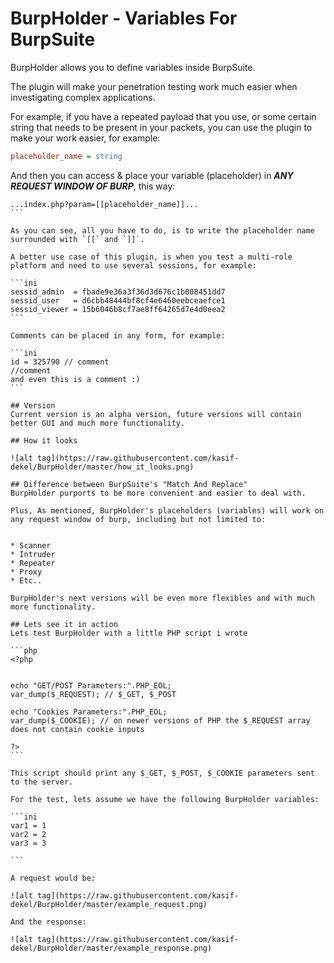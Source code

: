 # BurpHolder - Variables For BurpSuite
BurpHolder allows you to define variables inside BurpSuite.

The plugin will make your penetration testing work much easier when investigating complex applications.

For example, if you have a repeated payload that you use, or some certain string that needs to be present in your packets, you can use the plugin to make your work easier, for example:

```ini
placeholder_name = string
```

And then you can access & place your variable (placeholder) in ***ANY REQUEST WINDOW OF BURP***, this way:

````
...index.php?param=[[placeholder_name]]...
```

As you can see, all you have to do, is to write the placeholder name surrounded with `[[` and `]]`.

A better use case of this plugin, is when you test a multi-role platform and need to use several sessions, for example:

```ini
sessid_admin  = fbade9e36a3f36d3d676c1b808451dd7
sessid_user   = d6cbb48444bf8cf4e6460eebceaefce1
sessid_viewer = 15b6046b8cf7ae8ff64265d7e4d0eea2
```

Comments can be placed in any form, for example:

```ini
id = 325790 // comment
//comment
and even this is a comment :)
```

## Version
Current version is an alpha version, future versions will contain better GUI and much more functionality.

## How it looks

![alt tag](https://raw.githubusercontent.com/kasif-dekel/BurpHolder/master/how_it_looks.png)

## Difference between BurpSuite's "Match And Replace"
BurpHolder purports to be more convenient and easier to deal with.

Plus, As mentioned, BurpHolder's placeholders (variables) will work on any request window of burp, including but not limited to:


* Scanner
* Intruder
* Repeater
* Proxy
* Etc..

BurpHolder's next versions will be even more flexibles and with much more functionality.

## Lets see it in action
Lets test BurpHolder with a little PHP script i wrote 

```php
<?php 


echo "GET/POST Parameters:".PHP_EOL;
var_dump($_REQUEST); // $_GET, $_POST

echo "Cookies Parameters:".PHP_EOL;
var_dump($_COOKIE); // on newer versions of PHP the $_REQUEST array does not contain cookie inputs

?>
```

This script should print any $_GET, $_POST, $_COOKIE parameters sent to the server.

For the test, lets assume we have the following BurpHolder variables:

```ini
var1 = 1
var2 = 2
var3 = 3

```

A request would be: 

![alt tag](https://raw.githubusercontent.com/kasif-dekel/BurpHolder/master/example_request.png)

And the response:

![alt tag](https://raw.githubusercontent.com/kasif-dekel/BurpHolder/master/example_response.png)

